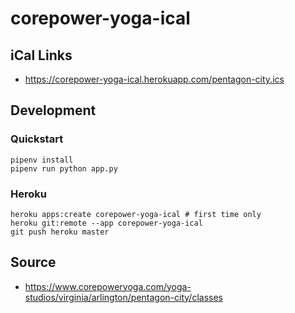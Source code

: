 # corepower-yoga-ical

## iCal Links

- https://corepower-yoga-ical.herokuapp.com/pentagon-city.ics

## Development

### Quickstart
```
pipenv install
pipenv run python app.py
```

### Heroku
```
heroku apps:create corepower-yoga-ical # first time only
heroku git:remote --app corepower-yoga-ical
git push heroku master
```

## Source

- https://www.corepoweryoga.com/yoga-studios/virginia/arlington/pentagon-city/classes
